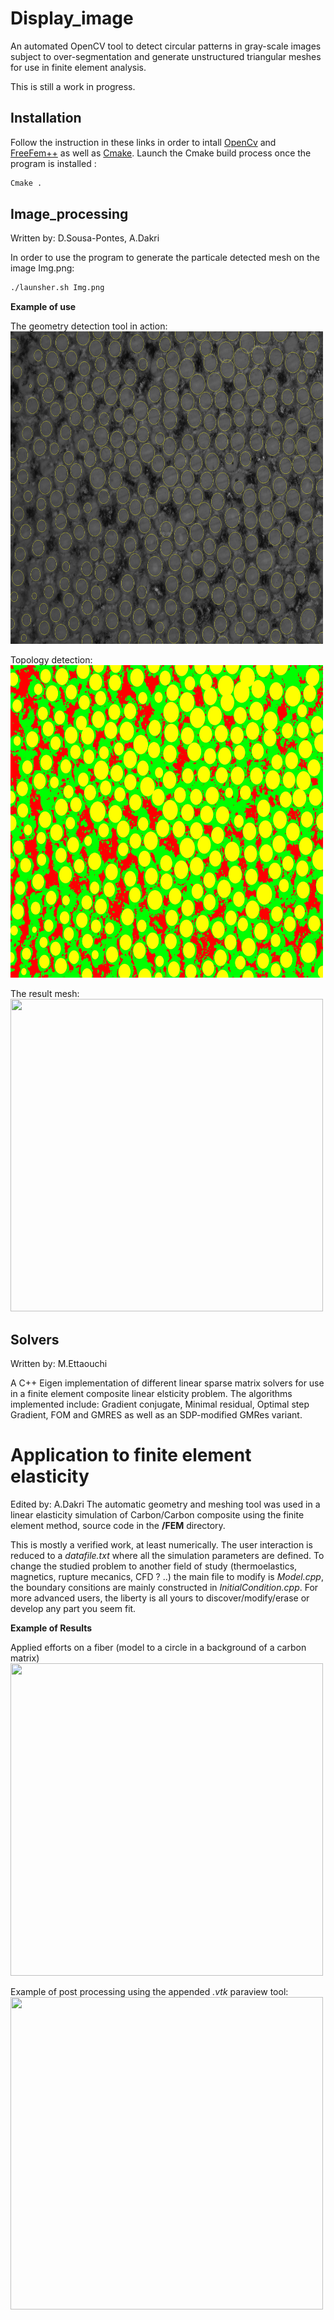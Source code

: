 # Display_image
An automated OpenCV tool to detect circular patterns in gray-scale images subject to over-segmentation and generate unstructured triangular meshes for use in finite element analysis.

This is still a work in progress.

## Installation
Follow the instruction in these links in order to intall [OpenCv](https://docs.opencv.org/master/d7/d9f/tutorial_linux_install.html) and [FreeFem++](https://docs.opencv.org/master/d7/d9f/tutorial_linux_install.html) as well as [Cmake](https://cmake.org/download/). 
Launch the Cmake build process once the program is installed :
```bash
Cmake .
```
## Image_processing
Written by: D.Sousa-Pontes, A.Dakri

In order to use the program to generate the particale detected mesh on the image Img.png:
```bash
./launsher.sh Img.png
```

**Example of use**

The geometry detection tool in action:
<img src="https://github.com/adakri/TER/blob/master/Images/test1111_best_10px.jpg?raw=true" width="500" height="500">

Topology detection:
<img src="https://github.com/adakri/TER/blob/master/Images/test3_result125.jpg?raw=true" width="500" height="500">

The result mesh:
<img src="https://github.com/adakri/TER/blob/master/Images/Screenshot from 2021-04-27 16-55-35.jpg?raw=true" width="500" height="500">


## Solvers
Written by: M.Ettaouchi

A C++ Eigen implementation of different linear sparse matrix solvers for use in a finite element composite linear elsticity problem.
The algorithms implemented include: Gradient conjugate, Minimal residual, Optimal step Gradient, FOM and GMRES as well as an SDP-modified GMRes variant.

# Application to finite element elasticity
Edited by: A.Dakri
The automatic geometry and meshing tool was used in a linear elasticity simulation of Carbon/Carbon composite using the finite element method, source code in the **/FEM** directory.

This is mostly a verified work, at least numerically. The user interaction is reduced to a _datafile.txt_ where all the simulation parameters are defined. To change the studied problem to another field of study (thermoelastics, magnetics, rupture mecanics, CFD ? ..) the main file to modify is _Model.cpp_, the boundary consitions are mainly constructed in _InitialCondition.cpp_. For more advanced users, the liberty is all yours to discover/modify/erase or develop any part you seem fit.

**Example of Results**

Applied efforts on a fiber (model to a circle in a background of a carbon matrix)
<img src="https://github.com/adakri/TER/blob/master/Images/0_0.5_2.jpg?raw=true" width="500" height="500">

Example of post processing using the appended _.vtk_ paraview tool:
<img src="https://github.com/adakri/TER/blob/master/Images/0.5_20_-40_diag.jpg?raw=true" width="500" height="500">

